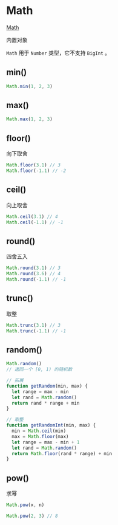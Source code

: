 # Math

[Math](https://developer.mozilla.org/zh-CN/docs/Web/JavaScript/Reference/Global_Objects/Math)

内置对象

`Math` 用于 `Number` 类型，它不支持 `BigInt` 。

## min()

```js
Math.min(1, 2, 3)
```

## max()

```js
Math.max(1, 2, 3)
```

## floor()

向下取舍

```js
Math.floor(3.1) // 3
Math.floor(-1.1) // -2
```

## ceil()

向上取舍

```js
Math.ceil(3.1) // 4
Math.ceil(-1.1) // -1
```

## round()

四舍五入

```js
Math.round(3.1) // 3
Math.round(3.6) // 4
Math.round(-1.1) // -1
```

## trunc()

取整

```js
Math.trunc(3.1) // 3
Math.trunc(-1.1) // -1
```

## random()

```js
Math.random()
// 返回一个 [0, 1) 的随机数

// 拓展
function getRandom(min, max) {
  let range = max - min
  let rand = Math.random()
  return rand * range + min
}

// 取整
function getRandomInt(min, max) {
  min = Math.ceil(min)
  max = Math.floor(max)
  let range = max - min + 1
  let rand = Math.random()
  return Math.floor(rand * range) + min
}
```

## pow()

求幂

```js
Math.pow(x, n)

Math.pow(2, 3) // 8
```
